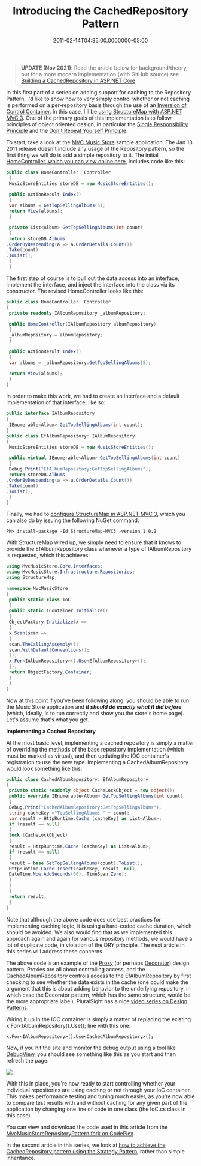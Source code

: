 ﻿---
title: Introducing the CachedRepository Pattern
date: "2011-02-14T04:35:00.0000000-05:00"
description: In this first part of a series on adding support for caching to the
featuredImage: /img/steve-desktop.png
---

> **UPDATE (Nov 2021)**:
> Read the article below for background/theory, but for a more modern implementation (with GitHub source) see [Building a CachedRepository in ASP.NET Core](/building-a-cachedrepository-in-aspnet-core/)

In this first part of a series on adding support for caching to the Repository Pattern, I'd like to show how to very simply control whether or not caching is performed on a per-repository basis through the use of an [Inversion of Control Container](http://martinfowler.com/articles/injection.html). In this case, I'll be [using StructureMap with ASP.NET MVC 3](https://ardalis.com/how-do-i-use-structuremap-with-asp-net-mvc-3). One of the primary goals of this implementation is to follow principles of object oriented design, in particular the [Single Responsibility Principle](http://en.wikipedia.org/wiki/Single_responsibility_principle) and the [Don't Repeat Yourself Principle](https://ardalis.com/don-rsquo-t-repeat-yourself).

To start, take a look at the [MVC Music Store](http://mvcmusicstore.codeplex.com/) sample application. The Jan 13 2011 release doesn't include any usage of the Repository pattern, so the first thing we will do is add a simple repository to it. The initial [HomeController, which you can view online here](http://mvcmusicstore.codeplex.com/SourceControl/changeset/view/b783a1bfa56c#MvcMusicStore%2fControllers%2fHomeController.cs), includes code like this:

```csharp
public class HomeController: Controller
 {
 MusicStoreEntities storeDB = new MusicStoreEntities();

 public ActionResult Index()
 {
 var albums = GetTopSellingAlbums(5);
 return View(albums);
 }

 private List<Album> GetTopSellingAlbums(int count)
 {
 return storeDB.Albums
.OrderByDescending(a => a.OrderDetails.Count())
.Take(count)
.ToList();
 }
 }
```

The first step of course is to pull out the data access into an interface, implement the interface, and inject the interface into the class via its constructor. The revised HomeController looks like this:

```csharp
public class HomeController: Controller
{
 private readonly IAlbumRepository _albumRepository;

 public HomeController(IAlbumRepository albumRepository)
 {
 _albumRepository = albumRepository;
 }

 public ActionResult Index()
 {
 var albums = _albumRepository.GetTopSellingAlbums(5);

 return View(albums);
 }
}
```

In order to make this work, we had to create an interface and a default implementation of that interface, like so:

```csharp
public interface IAlbumRepository
{
 IEnumerable<Album> GetTopSellingAlbums(int count);
}
public class EfAlbumRepository: IAlbumRepository
{
 MusicStoreEntities storeDB = new MusicStoreEntities();

 public virtual IEnumerable<Album> GetTopSellingAlbums(int count)
 {
 Debug.Print("EfAlbumRepository:GetTopSellingAlbums");
 return storeDB.Albums
.OrderByDescending(a => a.OrderDetails.Count())
.Take(count)
.ToList();
 }
}
```

Finally, we had to [configure StructureMap in ASP.NET MVC 3](https://ardalis.com/how-do-i-use-structuremap-with-asp-net-mvc-3), which you can also do by issuing the following NuGet command:

```
PM> install-package -Id StructureMap-MVC3 -version 1.0.2
```

With StructureMap wired up, we simply need to ensure that it knows to provide the EfAlbumRepository class whenever a type of IAlbumRepository is requested, which this achieves:

```csharp
using MvcMusicStore.Core.Interfaces;
using MvcMusicStore.Infrastructure.Repositories;
using StructureMap;

namespace MvcMusicStore
{
 public static class IoC
 {
 public static IContainer Initialize()
 {
 ObjectFactory.Initialize(x =>
 {
 x.Scan(scan =>
 {
 scan.TheCallingAssembly();
 scan.WithDefaultConventions();
 });
 x.For<IAlbumRepository>().Use<EfAlbumRepository>();
 });
 return ObjectFactory.Container;
 }
 }
}
```

Now at this point if you've been following along, you should be able to run the Music Store application and ***it should do exactly what it did before*** (which, ideally, is to run correctly and show you the store's home page). Let's assume that's what you get.

**Implementing a Cached Repository**

At the most basic level, implementing a cached repository is simply a matter of overriding the methods of the base repository implementation (which must be marked as virtual), and then updating the IOC container's registration to use the new type. Implementing a CachedAlbumRepository would look something like this:

```csharp
public class CachedAlbumRepository: EfAlbumRepository
{
 private static readonly object CacheLockObject = new object();
 public override IEnumerable<Album> GetTopSellingAlbums(int count)
 {
 Debug.Print("CachedAlbumRepository:GetTopSellingAlbums");
 string cacheKey ="TopSellingAlbums-" + count;
 var result = HttpRuntime.Cache [cacheKey] as List<Album>;
 if (result == null)
 {
 lock (CacheLockObject)
 {
 result = HttpRuntime.Cache [cacheKey] as List<Album>;
 if (result == null)
 {
 result = base.GetTopSellingAlbums(count).ToList();
 HttpRuntime.Cache.Insert(cacheKey, result, null,
 DateTime.Now.AddSeconds(60), TimeSpan.Zero);
 }
 }
 }
 return result;
 }
}
```

Note that although the above code does use best practices for implementing caching logic, it is using a hard-coded cache duration, which should be avoided. We also would find that as we implemented this approach again and again for various repository methods, we would have a lot of duplicate code, in violation of the DRY principle. The next article in this series will address these concerns.

The above code is an example of the [Proxy](http://en.wikipedia.org/wiki/Proxy_pattern) (or perhaps [Decorator](http://en.wikipedia.org/wiki/Decorator_pattern)) design pattern. Proxies are all about controlling access, and the CachedAlbumRepository controls access to the EfAlbumRepository by first checking to see whether the data exists in the cache (one could make the argument that this is about adding behavior to the underlying repository, in which case the Decorator pattern, which has the same structure, would be the more appropriate label). PluralSight has a nice [video series on Design Patterns](http://www.pluralsight-training.net/microsoft/olt/Course/Toc.aspx?n=patterns-library).

Wiring it up in the IOC container is simply a matter of replacing the existing x.For<IAlbumRepository().Use<EfAlbumRepository>(); line with this one:

```
x.For<IAlbumRepository>().Use<CachedAlbumRepository>();
```

Now, if you hit the site and monitor the debug output using a tool like [DebugView](http://technet.microsoft.com/en-us/sysinternals/bb896647.aspx), you should see something like this as you start and then refresh the page:

![](/img/steve-desktop.png)

With this in place, you're now ready to start controlling whether your individual repositories are using caching or not through your IoC container. This makes performance testing and tuning much easier, as you're now able to compare test results with and without caching for any given part of the application by changing one line of code in one class (the IoC.cs class in this case).

You can view and download the code used in this article from the [MvcMusicStoreRepositoryPattern fork on CodePlex](http://mvcmusicstore.codeplex.com/SourceControl/network/Forks/ssmith/MvcMusicStoreRepositoryPattern).

In the second article in this series, we look at [how to achieve the CachedRepository pattern using the Strategy Pattern](https://ardalis.com/building-a-cachedrepository-via-strategy-pattern), rather than simple inheritance.

